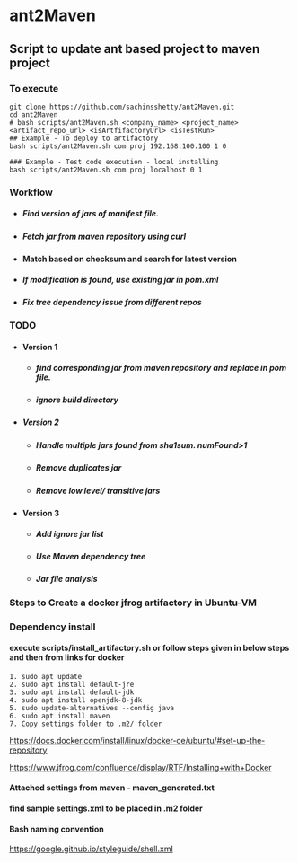 # ant2Maven

## Script to update ant based project to maven project


### To execute
```
git clone https://github.com/sachinsshetty/ant2Maven.git
cd ant2Maven
# bash scripts/ant2Maven.sh <company_name> <project_name> <artifact_repo_url> <isArtfifactoryUrl> <isTestRun>
## Example - To deploy to artifactory
bash scripts/ant2Maven.sh com proj 192.168.100.100 1 0

### Example - Test code execution - local installing
bash scripts/ant2Maven.sh com proj localhost 0 1

```
### Workflow
* ##### Find version of jars of manifest file.
* ##### Fetch jar from maven repository using curl
* #### Match based on checksum and search for latest version
* ##### If modification is found, use existing jar in pom.xml
* ##### Fix tree dependency issue from different repos

### TODO

* #### Version 1

    * ##### find corresponding jar from maven repository and replace in pom file.
    * ##### ignore build directory
* ##### Version 2
    * ##### Handle multiple jars found from sha1sum. numFound>1
    * ##### Remove duplicates jar
    * ##### Remove low level/ transitive jars

* #### Version 3
    * ##### Add ignore jar list
    * ##### Use Maven dependency tree
    * ##### Jar file analysis


### Steps to Create a docker jfrog artifactory in Ubuntu-VM

### Dependency install


#### execute scripts/install_artifactory.sh or follow steps given in below steps and then from links for docker

````
1. sudo apt update
2. sudo apt install default-jre
3. sudo apt install default-jdk
4. sudo apt install openjdk-8-jdk
5. sudo update-alternatives --config java
6. sudo apt install maven
7. Copy settings folder to .m2/ folder
````

https://docs.docker.com/install/linux/docker-ce/ubuntu/#set-up-the-repository


https://www.jfrog.com/confluence/display/RTF/Installing+with+Docker


#### Attached settings from maven - maven_generated.txt
#### find sample settings.xml to be placed in .m2 folder

#### Bash naming convention
https://google.github.io/styleguide/shell.xml
